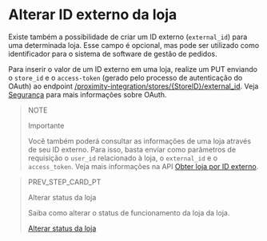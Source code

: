 # Alterar ID externo da loja

Existe também a possibilidade de criar um ID externo (`external_id`) para uma determinada loja. Esse campo é opcional, mas pode ser utilizado como identificador para o sistema de software de gestão de pedidos. 

Para inserir o valor de um ID externo em uma loja, realize um PUT enviando o `store_id` e o `access-token` (gerado pelo processo de autenticação do OAuth) ao endpoint [/proximity-integration/stores/{StoreID}/external_id](/developers/pt/reference/mp_delivery/_proximity-integration_store_id_external_id/put). Veja [Segurança](/developers/pt/guides/additional-content/security/oauth/introduction) para mais informações sobre OAuth.

> NOTE
>
> Importante
>
> Você também poderá consultar as informações de uma loja através de seu ID externo. Para isso, basta enviar como parâmetros de requisição o `user_id` relacionado à loja, o `external_id` e o `access_token`. Veja mais informações na API [Obter loja por ID externo](/developers/pt/reference/mp_delivery/_proximity-integration_users_SellerID_stores_external_id_ExternalID/get).

> PREV_STEP_CARD_PT
>
> Alterar status da loja
>
> Saiba como alterar o status de funcionamento da loja da loja.
>
> [Alterar status da loja](/developers/pt/docs/mp-delivery/change-store-status)